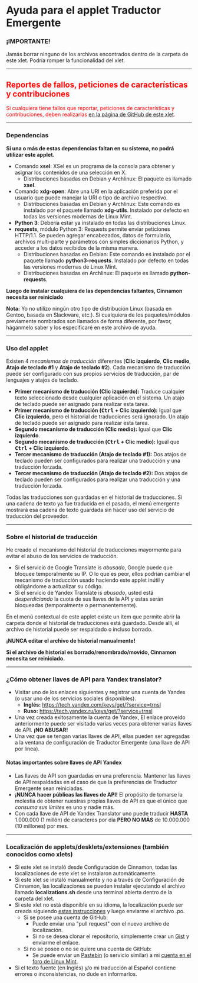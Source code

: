 ﻿
# Ayuda para el applet Traductor Emergente

### ¡IMPORTANTE!
Jamás borrar ninguno de los archivos encontrados dentro de la carpeta de este xlet. Podría romper la funcionalidad del xlet.

***

<h2 style="color:red;">Reportes de fallos, peticiones de características y contribuciones</h2>
<span style="color:red;">
Si cualquiera tiene fallos que reportar, peticiones de características y contribuciones, deben realizarlas <a href="https://github.com/Odyseus/CinnamonTools">en la página de GitHub de este xlet</a>.
</span>

***

### Dependencias

**Si una o más de estas dependencias faltan en su sistema, no podrá utilizar este applet.**

- Comando **xsel**: XSel es un programa de la consola para obtener y asignar los contenidos de una selección en X.
    - Distribuciones basadas en Debian y Archlinux: El paquete es llamado **xsel**.
- Comando **xdg-open**: Abre una URI en la aplicación preferida por el usuario que puede manejar la URI o tipo de archivo respectivo.
    - Distribuciones basadas en Debian y Archlinux: Este comando es instalado por el paquete llamado **xdg-utils**. Instalado por defecto en todas las versiones modernas de Linux Mint.
- **Python 3**: Debería estar ya instalado en todas las distribuciones Linux.
- **requests**, módulo Python 3: Requests permite enviar peticiones HTTP/1.1. Se pueden agregar encabezados, datos de formulario, archivos multi-parte y parámetros con simples diccionarios Python, y acceder a los datos recibidos de la misma manera.
    - Distribuciones basadas en Debian: Este comando es instalado por el paquete llamado **python3-requests**. Instalado por defecto en todas las versiones modernas de Linux Mint.
    - Distribuciones basadas en Archlinux: El paquete es llamado **python-requests**.

**Luego de instalar cualquiera de las dependencias faltantes, Cinnamon necesita ser reiniciado**

**Nota:** Yo no utilizo ningún otro tipo de distribución Linux (basada en Gentoo, basada en Slackware, etc.). Si cualquiera de los paquetes/módulos previamente nombrados son llamados de forma diferente, por favor, háganmelo saber y los especificaré en este archivo de ayuda.

***

### Uso del applet

Existen 4 *mecanismos de traducción* diferentes (**Clic izquierdo**, **Clic medio**, **Atajo de teclado #1** y **Atajo de teclado #2**). Cada mecanismo de traducción puede ser configurado con sus propios servicios de traducción, par de lenguajes y atajos de teclado.

- **Primer mecanismo de traducción (Clic izquierdo):** Traduce cualquier texto seleccionado desde cualquier aplicación en el sistema. Un atajo de teclado puede ser asignado para realizar esta tarea.
- **Primer mecanismo de traducción (<kbd>Ctrl</kbd> + Clic izquierdo):** Igual que **Clic izquierdo**, pero el historial de traducciones será ignorado. Un atajo de teclado puede ser asignado para realizar esta tarea.
- **Segundo mecanismo de traducción (Clic medio):** Igual que **Clic izquierdo**.
- **Segundo mecanismo de traducción (<kbd>Ctrl</kbd> + Clic medio):** Igual que **<kbd>Ctrl</kbd> + Clic izquierdo**.
- **Tercer mecanismo de traducción (Atajo de teclado #1):** Dos atajos de teclado pueden ser configurados para realizar una traducción y una traducción forzada.
- **Tercer mecanismo de traducción (Atajo de teclado #2):** Dos atajos de teclado pueden ser configurados para realizar una traducción y una traducción forzada.

Todas las traducciones son guardadas en el historial de traducciones. Si una cadena de texto ya fue traducida en el pasado, el menú emergente mostrará esa cadena de texto guardada sin hacer uso del servicio de traducción del proveedor.

***

### Sobre el historial de traducción

He creado el mecanismo del historial de traducciones mayormente para evitar el abuso de los servicios de traducción.

- Si el servicio de Google Translate is *abusado*, Google puede que bloquee temporalmente su IP. O lo que es peor, ellos podrían cambiar el mecanismo de traducción usado haciendo este applet inútil y obligándome a actualizar su código.
- Si el servicio de Yandex Translate is *abusado*, usted está *desperdiciando* la cuota de sus llaves de la API y estas serán bloqueadas (temporalmente o permanentemente).

En el menú contextual de este applet existe un ítem que permite abrir la carpeta donde el historial de traducciones está guardado. Desde allí, el archivo de historial puede ser respaldado o incluso borrado.

**¡NUNCA editar el archivo de historial manualmente!**

**Si el archivo de historial es borrado/renombrado/movido, Cinnamon necesita ser reiniciado.**

***

### ¿Cómo obtener llaves de API para Yandex translator?

- Visitar uno de los enlaces siguientes y registrar una cuenta de Yandex (o usar uno de los servicios sociales disponibles).
    - **Inglés:** https://tech.yandex.com/keys/get/?service=trnsl
    - **Ruso:** https://tech.yandex.ru/keys/get/?service=trnsl
- Una vez creada exitosamente la cuenta de Yandex, El enlace proveído anteriormente puede ser visitado varias veces para obtener varias llaves de API. **¡NO ABUSAR!**
- Una vez que se tengan varias llaves de API, ellas pueden ser agregadas a la ventana de configuración de Traductor Emergente (una llave de API por linea).

#### Notas importantes sobre llaves de API Yandex

- Las llaves de API son guardadas en una preferencia. Mantener las llaves de API respaldadas en el caso de que la preferencias de Traductor Emergente sean reiniciadas.
- **¡NUNCA hacer públicas las llaves de API!** El propósito de tomarse la molestia de obtener nuestras propias llaves de API es que el único que *consuma sus límites* es uno y nadie más.
- Con cada llave de API de Yandex Translator uno puede traducir **HASTA** 1.000.000 (1 millón) de caracteres por día **PERO NO MÁS** de 10.000.000 (10 millones) por mes.

***

### Localización de applets/desklets/extensiones (también conocidos como xlets)

- Si este xlet se instaló desde Configuración de Cinnamon, todas las localizaciones de este xlet se instalaron automáticamente.
- Si este xlet se instaló manualmente y no a través de Configuración de Cinnamon, las localizaciones se pueden instalar ejecutando el archivo llamado **localizations.sh** desde una terminal abierta dentro de la carpeta del xlet.
- Si este xlet no está disponible en su idioma, la localización puede ser creada siguiendo [estas instrucciones](https://github.com/Odyseus/CinnamonTools/wiki/Xlet-localization) y luego enviarme el archivo .po.
    - Si se posee una cuenta de GitHub:
        - Puede enviar una "pull request" con el nuevo archivo de localización.
        - Si no se desea clonar el repositorio, simplemente crear un [Gist](https://gist.github.com/) y enviarme el enlace.
    - Si no se posee o no se quiere una cuenta de GitHub:
        - Se puede enviar un [Pastebin](http://pastebin.com/) (o servicio similar) a mi [cuenta en el foro de Linux Mint](https://forums.linuxmint.com/memberlist.php?mode=viewprofile&u=164858).
- Si el texto fuente (en Inglés) y/o mi traducción al Español contiene errores o inconsistencias, no dude en informarlos.
